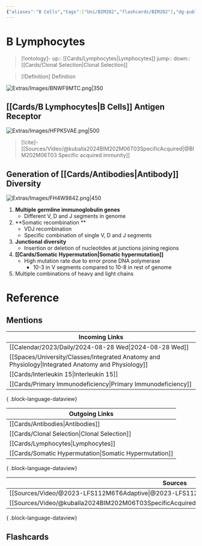 ```yaml
---
{"aliases":"B Cells","tags":["Uni/BIM202","flashcards/BIM202"],"dg-publish":true,"permalink":"/cards/b-lymphocytes/","dgPassFrontmatter":true}
---
```


# B Lymphocytes

> [!ontology]-
> up:: [[Cards/Lymphocytes\|Lymphocytes]]
> jump:: 
> down:: [[Cards/Clonal Selection\|Clonal Selection]]

> [!Definition] Definition

![Extras/Images/BNWF9MTC.png|350](/img/user/Extras/Images/BNWF9MTC.png)

## [[Cards/B Lymphocytes\|B Cells]] Antigen Receptor

![Extras/Images/HFPK5VAE.png|500](/img/user/Extras/Images/HFPK5VAE.png)

> [!cite]-
> [[Sources/Video/@kuballa2024BIM202M06T03SpecificAcquired\|@BIM202M06T03 Specific acquired immunity]]

## Generation of [[Cards/Antibodies\|Antibody]] Diversity

![Extras/Images/FH4W9842.png|450](/img/user/Extras/Images/FH4W9842.png)

1. **Multiple germline immunoglobulin genes**
	- Different V, D and J segments in genome 
2. **Somatic recombination **
	- VDJ recombination
	- Specific combination of single V, D and J segments 
3. **Junctional diversity**
	- Insertion or deletion of nucleotides at junctions joining regions 
4. **[[Cards/Somatic Hypermutation\|Somatic hypermutation]]**
	- High mutation rate due to error prone DNA polymerase 
		- 10-3 in V segments compared to 10-8 in rest of genome 
5. Multiple combinations of heavy and light chains

# Reference

## Mentions

| Incoming Links                                                                                        |
| ----------------------------------------------------------------------------------------------------- |
| [[Calendar/2023/Daily/2024-08-28 Wed\|2024-08-28 Wed]]                                             |
| [[Spaces/University/Classes/Integrated Anatomy and Physiology\|Integrated Anatomy and Physiology]] |
| [[Cards/Interleukin 15\|Interleukin 15]]                                                           |
| [[Cards/Primary Immunodeficiency\|Primary Immunodeficiency]]                                       |

{ .block-language-dataview}

| Outgoing Links                                            |
| --------------------------------------------------------- |
| [[Cards/Antibodies\|Antibodies]]                       |
| [[Cards/Clonal Selection\|Clonal Selection]]           |
| [[Cards/Lymphocytes\|Lymphocytes]]                     |
| [[Cards/Somatic Hypermutation\|Somatic Hypermutation]] |

{ .block-language-dataview}

| Sources                                                                                                 |
| ------------------------------------------------------------------------------------------------------- |
| [[Sources/Video/@2023-LFS112M6T6Adaptive\|@2023-LFS112M6T6Adaptive]]                                 |
| [[Sources/Video/@kuballa2024BIM202M06T03SpecificAcquired\|@kuballa2024BIM202M06T03SpecificAcquired]] |

{ .block-language-dataview}

## Flashcards